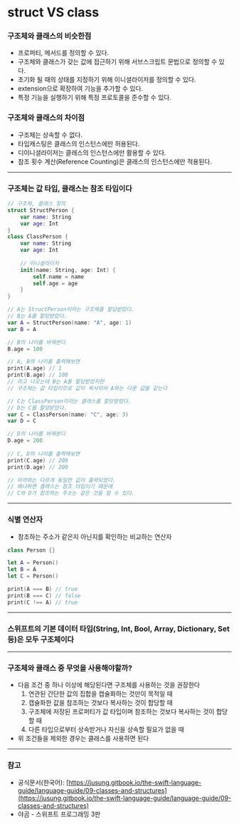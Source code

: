 # struct VS class

### 구조체와 클래스의 비슷한점

- 프로퍼티, 메서드를 정의할 수 있다.
- 구조체와 클래스가 갖는 값에 접근하기 위해 서브스크립트 문법으로 정의할 수 있다.
- 초기화 될 때의 상태를 지정하기 위해 이니셜라이저를 정의할 수 있다.
- extension으로 확장하여 기능을 추가할 수 있다.
- 특정 기능을 실행하기 위해 특정 프로토콜을 준수할 수 있다.

### 구조체와 클래스의 차이점

- 구조체는 상속할 수 없다.
- 타입캐스팅은 클래스의 인스턴스에만 허용된다.
- 디이니셜라이저는 클래스의 인스턴스에만 활용할 수 있다.
- 참조 횟수 계산(Reference Counting)은 클래스의 인스턴스에만 적용된다.

---

### 구조체는 값 타입, 클래스는 참조 타입이다

```swift
// 구조체, 클래스 정의
struct StructPerson {
    var name: String
    var age: Int
}
class ClassPerson {
    var name: String
    var age: Int
    
    // 이니셜라이저
    init(name: String, age: Int) {
        self.name = name
        self.age = age
    }
}

// A는 StructPerson이라는 구조체를 할당받았다.
// B는 A를 할당받았다.
var A = StructPerson(name: "A", age: 1)
var B = A

// B의 나이를 바꿔본다
B.age = 100

// A, B의 나이를 출력해보면 
print(A.age) // 1
print(B.age) // 100
// 라고 나오는데 B는 A를 할당받았지만
// 구조체는 값 타입이므로 값이 복사되어 A와는 다른 값을 같는다

// C는 ClassPerson이라는 클래스를 할당받았다.
// D는 C를 할당받았다.
var C = ClassPerson(name: "C", age: 3)
var D = C

// D의 나이를 바꿔본다
D.age = 200
    
// C, D의 나이를 출력해보면
print(C.age) // 200
print(D.age) // 200

// 아까와는 다르게 동일한 값이 출력되었다.
// 왜냐하면 클래스는 참조 타입이기 때문에
// C와 D가 참조하는 주소는 같은 것을 알 수 있다.
```

---

### 식별 연산자

- 참조하는 주소가 같은지 아닌지를 확인하는 비교하는 연산자

```swift
class Person {}

let A = Person()
let B = A
let C = Person()

print(A === B) // true
print(B === C) // false
print(C !== A) // true
```

---

### 스위프트의 기본 데이터 타입(String, Int, Bool, Array, Dictionary, Set 등)은 모두 구조체이다

---

### 구조체와 클래스 중 무엇을 사용해야할까?

- 다음 조건 중 하나 이상에 해당된다면 구조체를 사용하는 것을 권장한다
    1. 연관된 간단한 값의 집합을 캡슐화하는 것만이 목적일 때
    2. 캡슐화한 값을 참조하는 것보다 복사하는 것이 합당할 때
    3. 구조체에 저장된 프로퍼티가 값 타입이며 참조하는 것보다 복사하는 것이 합당할 때
    4. 다른 타입으로부터 상속받거나 자신을 상속할 필요가 없을 때
- 위 조건들을 제외한 경우는 클래스를 사용하면 된다

---

### 참고

- 공식문서(한국어): [https://jusung.gitbook.io/the-swift-language-guide/language-guide/09-classes-and-structures](https://jusung.gitbook.io/the-swift-language-guide/language-guide/09-classes-and-structures)
- 야곰 - 스위프트 프로그래밍 3판
